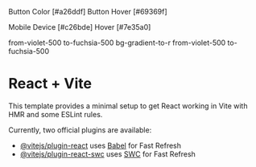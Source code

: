 Button Color [#a26ddf]
Button Hover [#69369f]

Mobile Device [#c26bde]
Hover [#7e35a0]



from-violet-500 to-fuchsia-500
bg-gradient-to-r from-violet-500 to-fuchsia-500







# React + Vite

This template provides a minimal setup to get React working in Vite with HMR and some ESLint rules.

Currently, two official plugins are available:

- [@vitejs/plugin-react](https://github.com/vitejs/vite-plugin-react/blob/main/packages/plugin-react/README.md) uses [Babel](https://babeljs.io/) for Fast Refresh
- [@vitejs/plugin-react-swc](https://github.com/vitejs/vite-plugin-react-swc) uses [SWC](https://swc.rs/) for Fast Refresh
